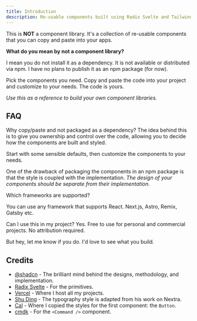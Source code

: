 ```yaml
---
title: Introduction
description: Re-usable components built using Radix Svelte and Tailwind CSS.
---
```


<script>
  import { Accordion, AccordionItem, AccordionTrigger, AccordionContent } from '$components/ui/accordion';
</script>

This is **NOT** a component library. It's a collection of re-usable components that you can copy and paste into your apps.

**What do you mean by not a component library?**

I mean you do not install it as a dependency. It is not available or distributed via npm. I have no plans to publish it as an npm package (for now).

Pick the components you need. Copy and paste the code into your project and customize to your needs. The code is yours.

_Use this as a reference to build your own component libraries._

## FAQ

<Accordion type="multiple" collapsible>

<AccordionItem value="faq-1">
	<AccordionTrigger>
		Why copy/paste and not packaged as a dependency?
	</AccordionTrigger>
	<AccordionContent>
The idea behind this is to give you ownership and control over the code, allowing you to decide how the components are built and styled.

Start with some sensible defaults, then customize the components to your needs.

One of the drawback of packaging the components in an npm package is that the style is coupled with the implementation. _The design of your components should be separate from their implementation._

</AccordionContent>

</AccordionItem>

<AccordionItem value="faq-2">
<AccordionTrigger>
Which frameworks are supported?
</AccordionTrigger>
<AccordionContent>

You can use any framework that supports React. Next.js, Astro, Remix, Gatsby etc.

</AccordionContent>
</AccordionItem>

<AccordionItem value="faq-3">
	<AccordionTrigger>
	Can I use this in my project?
	</AccordionTrigger>
	<AccordionContent>
Yes. Free to use for personal and commercial projects. No attribution required.

But hey, let me know if you do. I'd love to see what you build.

  </AccordionContent>

</AccordionItem>

</Accordion>

## Credits

- [@shadcn](https://twitter.com/shadcn) - The brilliant mind behind the designs, methodology, and implementation.
- [Radix Svelte](https://radix-svelte.com) - For the primitives.
- [Vercel](https://vercel.com) - Where I host all my projects.
- [Shu Ding](https://shud.in) - The typography style is adapted from his work on Nextra.
- [Cal](https://cal.com) - Where I copied the styles for the first component: the `Button`.
- [cmdk](https://cmdk.paco.me) - For the `<Command />` component.
